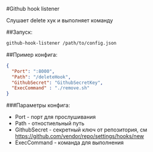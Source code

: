 #Github hook listener

Слушает delete хук и выполняет команду

##Запуск:
```bash
github-hook-listener /path/to/config.json
```

##Пример конфига:

```json
{
  "Port": ":8000",
  "Path": "/deleteHook",
  "GithubSecret": "GithubSecretKey",
  "ExecCommand" : "./remove.sh"
}
```
###Параметры конфига:
* Port - порт для прослушивания
* Path - отностиельный путь
* GithubSecret - секретный ключ от репозитория, см https://github.com/vendor/repo/settings/hooks/new
* ExecCommand - команда для выполнения